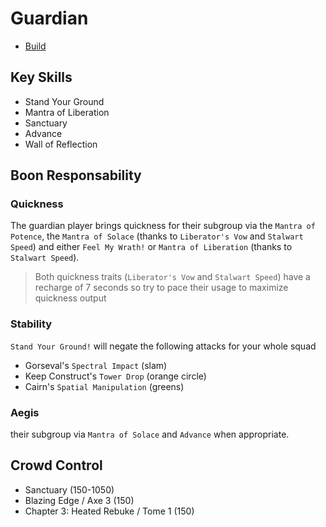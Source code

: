 # Guardian

- [Build](http://gw2skills.net/editor/?PWxAc+tlRweYdYkYRb990B-zRJYmR3/ZkgKoDJgYPIiQ6fE7gDgtwzZF-e)

## Key Skills

- Stand Your Ground
- Mantra of Liberation
- Sanctuary
- Advance
- Wall of Reflection

## Boon Responsability

### Quickness

The guardian player brings quickness for their subgroup via the `Mantra of Potence`, the `Mantra of Solace` (thanks to `Liberator's Vow` and `Stalwart Speed`) and either `Feel My Wrath!` or `Mantra of Liberation` (thanks to `Stalwart Speed`). 

> Both quickness traits (`Liberator's Vow` and `Stalwart Speed`) have a recharge of 7 seconds so try to pace their usage to maximize quickness output

### Stability

`Stand Your Ground!` will negate the following attacks for your whole squad

- Gorseval's `Spectral Impact` (slam)
- Keep Construct's `Tower Drop` (orange circle)
- Cairn's `Spatial Manipulation` (greens)

### Aegis

their subgroup via `Mantra of Solace` and `Advance` when appropriate.




## Crowd Control

 - Sanctuary (150-1050)
 - Blazing Edge / Axe 3 (150)
 - Chapter 3: Heated Rebuke / Tome 1 (150)